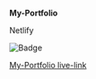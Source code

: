 **My-Portfolio**

Netlify

![Badge](https://img.shields.io/badge/My--Portfolio-Is%20Live-blue)

[My-Portfolio live-link](https://rakshithj-my-portfolio.netlify.app/)
